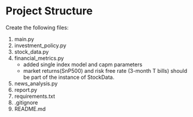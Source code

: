 # Project Structure

Create the following files:

1. main.py
2. investment_policy.py
3. stock_data.py
4. financial_metrics.py
    - added single index model and capm parameters
    - market returns(SnP500) and risk free rate (3-month T bills) should be part of the instance of StockData.
5. news_analysis.py
6. report.py
7. requirements.txt
8. .gitignore
9. README.md